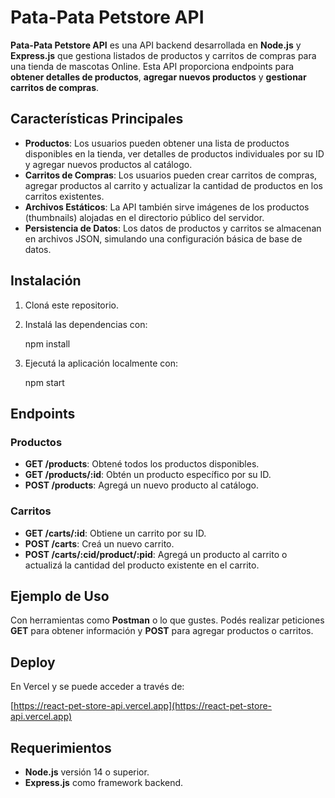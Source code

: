 # Pata-Pata Petstore API

**Pata-Pata Petstore API** es una API backend desarrollada en **Node.js** y **Express.js** que gestiona listados de productos y carritos de compras para una tienda de mascotas Online. Esta API proporciona endpoints para **obtener detalles de productos**, **agregar nuevos productos** y **gestionar carritos de compras**.

## Características Principales
- **Productos**: Los usuarios pueden obtener una lista de productos disponibles en la tienda, ver detalles de productos individuales por su ID y agregar nuevos productos al catálogo.
- **Carritos de Compras**: Los usuarios pueden crear carritos de compras, agregar productos al carrito y actualizar la cantidad de productos en los carritos existentes.
- **Archivos Estáticos**: La API también sirve imágenes de los productos (thumbnails) alojadas en el directorio público del servidor.
- **Persistencia de Datos**: Los datos de productos y carritos se almacenan en archivos JSON, simulando una configuración básica de base de datos.

## Instalación
1. Cloná este repositorio.
2. Instalá las dependencias con:
   
   npm install
   
3. Ejecutá la aplicación localmente con:
   
   npm start
   

## Endpoints
### Productos
- **GET /products**: Obtené todos los productos disponibles.
- **GET /products/:id**: Obtén un producto específico por su ID.
- **POST /products**: Agregá un nuevo producto al catálogo.

### Carritos
- **GET /carts/:id**: Obtiene un carrito por su ID.
- **POST /carts**: Creá un nuevo carrito.
- **POST /carts/:cid/product/:pid**: Agregá un producto al carrito o actualizá la cantidad del producto existente en el carrito.

## Ejemplo de Uso
Con herramientas como **Postman** o lo que gustes. Podés realizar peticiones **GET** para obtener información y **POST** para agregar productos o carritos. 

## Deploy

En Vercel y se puede acceder a través de:

[https://react-pet-store-api.vercel.app](https://react-pet-store-api.vercel.app)

## Requerimientos

- **Node.js** versión 14 o superior.
- **Express.js** como framework backend.
